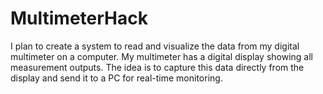 # MultimeterHack
I plan to create a system to read and visualize the data from my digital multimeter on a computer. My multimeter has a digital display showing all measurement outputs. The idea is to capture this data directly from the display and send it to a PC for real-time monitoring.
